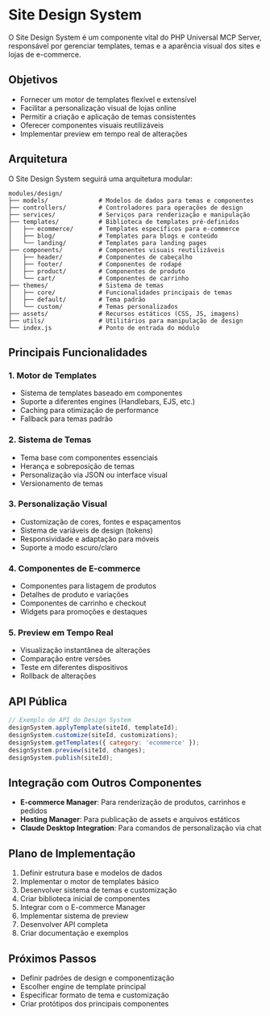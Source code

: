 # Site Design System

O Site Design System é um componente vital do PHP Universal MCP Server, responsável por gerenciar templates, temas e a aparência visual dos sites e lojas de e-commerce.

## Objetivos

- Fornecer um motor de templates flexível e extensível
- Facilitar a personalização visual de lojas online
- Permitir a criação e aplicação de temas consistentes
- Oferecer componentes visuais reutilizáveis
- Implementar preview em tempo real de alterações

## Arquitetura

O Site Design System seguirá uma arquitetura modular:

```
modules/design/
├── models/              # Modelos de dados para temas e componentes
├── controllers/         # Controladores para operações de design
├── services/            # Serviços para renderização e manipulação
├── templates/           # Biblioteca de templates pré-definidos
│   ├── ecommerce/       # Templates específicos para e-commerce
│   ├── blog/            # Templates para blogs e conteúdo
│   └── landing/         # Templates para landing pages
├── components/          # Componentes visuais reutilizáveis
│   ├── header/          # Componentes de cabeçalho
│   ├── footer/          # Componentes de rodapé
│   ├── product/         # Componentes de produto
│   └── cart/            # Componentes de carrinho
├── themes/              # Sistema de temas
│   ├── core/            # Funcionalidades principais de temas
│   ├── default/         # Tema padrão
│   └── custom/          # Temas personalizados
├── assets/              # Recursos estáticos (CSS, JS, imagens)
├── utils/               # Utilitários para manipulação de design
└── index.js             # Ponto de entrada do módulo
```

## Principais Funcionalidades

### 1. Motor de Templates

- Sistema de templates baseado em componentes
- Suporte a diferentes engines (Handlebars, EJS, etc.)
- Caching para otimização de performance
- Fallback para temas padrão

### 2. Sistema de Temas

- Tema base com componentes essenciais
- Herança e sobreposição de temas
- Personalização via JSON ou interface visual
- Versionamento de temas

### 3. Personalização Visual

- Customização de cores, fontes e espaçamentos
- Sistema de variáveis de design (tokens)
- Responsividade e adaptação para móveis
- Suporte a modo escuro/claro

### 4. Componentes de E-commerce

- Componentes para listagem de produtos
- Detalhes de produto e variações
- Componentes de carrinho e checkout
- Widgets para promoções e destaques

### 5. Preview em Tempo Real

- Visualização instantânea de alterações
- Comparação entre versões
- Teste em diferentes dispositivos
- Rollback de alterações

## API Pública

```javascript
// Exemplo de API do Design System
designSystem.applyTemplate(siteId, templateId);
designSystem.customize(siteId, customizations);
designSystem.getTemplates({ category: 'ecommerce' });
designSystem.preview(siteId, changes);
designSystem.publish(siteId);
```

## Integração com Outros Componentes

- **E-commerce Manager**: Para renderização de produtos, carrinhos e pedidos
- **Hosting Manager**: Para publicação de assets e arquivos estáticos
- **Claude Desktop Integration**: Para comandos de personalização via chat

## Plano de Implementação

1. Definir estrutura base e modelos de dados
2. Implementar o motor de templates básico
3. Desenvolver sistema de temas e customização
4. Criar biblioteca inicial de componentes
5. Integrar com o E-commerce Manager
6. Implementar sistema de preview
7. Desenvolver API completa
8. Criar documentação e exemplos

## Próximos Passos

- Definir padrões de design e componentização
- Escolher engine de template principal
- Especificar formato de tema e customização
- Criar protótipos dos principais componentes